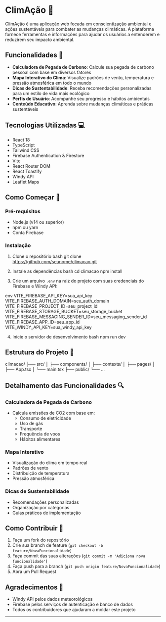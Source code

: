 # ClimAção 🌱

ClimAção é uma aplicação web focada em conscientização ambiental e ações sustentáveis para combater as mudanças climáticas. A plataforma fornece ferramentas e informações para ajudar os usuários a entenderem e reduzirem seu impacto ambiental.

## Funcionalidades 🚀

- **Calculadora de Pegada de Carbono**: Calcule sua pegada de carbono pessoal com base em diversos fatores
- **Mapa Interativo do Clima**: Visualize padrões de vento, temperatura e pressão atmosférica em todo o mundo
- **Dicas de Sustentabilidade**: Receba recomendações personalizadas para um estilo de vida mais ecológico
- **Perfis de Usuário**: Acompanhe seu progresso e hábitos ambientais
- **Conteúdo Educativo**: Aprenda sobre mudanças climáticas e práticas sustentáveis

## Tecnologias Utilizadas 💻

- React 18
- TypeScript
- Tailwind CSS
- Firebase Authentication & Firestore
- Vite
- React Router DOM
- React Toastify
- Windy API
- Leaflet Maps

## Como Começar 🏁

### Pré-requisitos

- Node.js (v14 ou superior)
- npm ou yarn
- Conta Firebase

### Instalação

1. Clone o repositório
bash
git clone https://github.com/seunome/climacao.git

2. Instale as dependências
bash
cd climacao
npm install

3. Crie um arquivo `.env` na raiz do projeto com suas credenciais do Firebase e Windy API:

env
VITE_FIREBASE_API_KEY=sua_api_key
VITE_FIREBASE_AUTH_DOMAIN=seu_auth_domain
VITE_FIREBASE_PROJECT_ID=seu_project_id
VITE_FIREBASE_STORAGE_BUCKET=seu_storage_bucket
VITE_FIREBASE_MESSAGING_SENDER_ID=seu_messaging_sender_id
VITE_FIREBASE_APP_ID=seu_app_id
VITE_WINDY_API_KEY=sua_windy_api_key

4. Inicie o servidor de desenvolvimento
bash
npm run dev


## Estrutura do Projeto 📁
climacao/
├── src/
│ ├── components/
│ ├── contexts/
│ ├── pages/
│ ├── App.tsx
│ └── main.tsx
├── public/
└── ...


## Detalhamento das Funcionalidades 🔍

### Calculadora de Pegada de Carbono
- Calcula emissões de CO2 com base em:
  - Consumo de eletricidade
  - Uso de gás
  - Transporte
  - Frequência de voos
  - Hábitos alimentares

### Mapa Interativo
- Visualização do clima em tempo real
- Padrões de vento
- Distribuição de temperatura
- Pressão atmosférica

### Dicas de Sustentabilidade
- Recomendações personalizadas
- Organização por categorias
- Guias práticos de implementação

## Como Contribuir 🤝

1. Faça um fork do repositório
2. Crie sua branch de feature (`git checkout -b feature/NovaFuncionalidade`)
3. Faça commit das suas alterações (`git commit -m 'Adiciona nova funcionalidade'`)
4. Faça push para a branch (`git push origin feature/NovaFuncionalidade`)
5. Abra um Pull Request

## Agradecimentos 👏

- Windy API pelos dados meteorológicos
- Firebase pelos serviços de autenticação e banco de dados
- Todos os contribuidores que ajudaram a moldar este projeto

---


